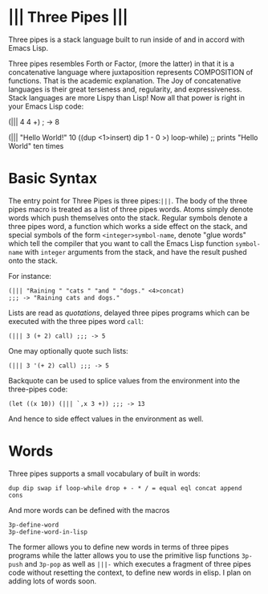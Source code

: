||| Three Pipes |||
===================

Three pipes is a stack language built to run inside of and in accord
with Emacs Lisp.

Three pipes resembles Forth or Factor, (more the latter) in that it is
a concatenative language where juxtaposition represents COMPOSITION of
functions.  That is the academic explanation.  The Joy of
concatenative languages is their great terseness and, regularity, and
expressiveness.  Stack languages are more Lispy than Lisp!  Now all
that power is right in your Emacs Lisp code:

   (||| 4 4 +) ; -> 8

   (||| "Hello World!" 10 
        ((dup <1>insert) dip 1 - 0 >) loop-while)
   ;; prints "Hello World" ten times

Basic Syntax
============

The entry point for Three Pipes is three pipes:`|||`.  The body of the
three pipes macro is treated as a list of three pipes words.  Atoms
simply denote words which push themselves onto the stack.  Regular
symbols denote a three pipes word, a function which works a side
effect on the stack, and special symbols of the form
`<integer>symbol-name`, denote "glue words" which tell the compiler
that you want to call the Emacs Lisp function `symbol-name` with
`integer` arguments from the stack, and have the result pushed onto
the stack.

For instance:

    (||| "Raining " "cats " "and " "dogs." <4>concat)
    ;;; -> "Raining cats and dogs."

Lists are read as _quotations_, delayed three pipes programs which can
be executed with the three pipes word `call`:

    (||| 3 (+ 2) call) ;;; -> 5

One may optionally quote such lists:

    (||| 3 '(+ 2) call) ;;; -> 5

Backquote can be used to splice values from the environment into the
three-pipes code:

    (let ((x 10)) (||| `,x 3 +)) ;;; -> 13

And hence to side effect values in the environment as well.

Words
=====

Three pipes supports a small vocabulary of built in words:

    dup dip swap if loop-while drop + - * / = equal eql concat append
    cons

And more words can be defined with the macros 

    3p-define-word 
    3p-define-word-in-lisp

The former allows you to define new words in terms of three pipes
programs while the latter allows you to use the primitive lisp
functions `3p-push` and `3p-pop` as well as `|||-` which executes a
fragment of three pipes code without resetting the context, to define
new words in elisp.  I plan on adding lots of words soon.


